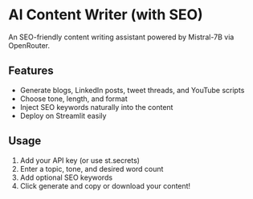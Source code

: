 # AI Content Writer (with SEO)

An SEO-friendly content writing assistant powered by Mistral-7B via OpenRouter.

## Features

- Generate blogs, LinkedIn posts, tweet threads, and YouTube scripts
- Choose tone, length, and format
- Inject SEO keywords naturally into the content
- Deploy on Streamlit easily

## Usage

1. Add your API key (or use st.secrets)
2. Enter a topic, tone, and desired word count
3. Add optional SEO keywords
4. Click generate and copy or download your content!

